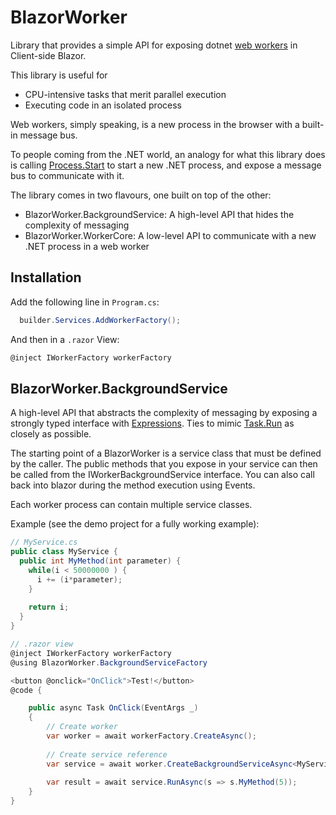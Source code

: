 # BlazorWorker
Library that provides a simple API for exposing dotnet [web workers](https://developer.mozilla.org/en-US/docs/Web/API/Web_Workers_API/Using_web_workers) in Client-side Blazor.

This library is useful for
- CPU-intensive tasks that merit parallel execution
- Executing code in an isolated process

Web workers, simply speaking, is a new process in the browser with a built-in message bus. 

To people coming from the .NET world, an analogy for what this library does is calling [Process.Start](https://docs.microsoft.com/en-us/dotnet/api/system.diagnostics.process.start) to start a new .NET process, and expose a message bus to communicate with it.

The library comes in two flavours, one built on top of the other:
- BlazorWorker.BackgroundService: A high-level API that hides the complexity of messaging
- BlazorWorker.WorkerCore: A low-level API to communicate with a new .NET process in a web worker

## Installation
Add the following line in `Program.cs`:

```cs
  builder.Services.AddWorkerFactory();
```

And then in a `.razor` View:
```cs
@inject IWorkerFactory workerFactory
```

## BlazorWorker.BackgroundService
A high-level API that abstracts the complexity of messaging by exposing a strongly typed interface with [Expressions](https://docs.microsoft.com/en-us/dotnet/api/system.linq.expressions.expression). Ties to mimic [Task.Run](https://docs.microsoft.com/en-us/dotnet/api/system.threading.tasks.task.run) as closely as possible.

The starting point of a BlazorWorker is a service class that must be defined by the caller. The public methods that you expose in your service can then be called from the IWorkerBackgroundService interface. You can also call back into blazor during the method execution using Events.

Each worker process can contain multiple service classes. 

Example (see the demo project for a fully working example):
```cs
// MyService.cs
public class MyService {
  public int MyMethod(int parameter) {
    while(i < 50000000 ) {
      i += (i*parameter);
    }
    
    return i;
  }
}
```

```cs
// .razor view
@inject IWorkerFactory workerFactory
@using BlazorWorker.BackgroundServiceFactory

<button @onclick="OnClick">Test!</button>
@code {

    public async Task OnClick(EventArgs _)
    {
        // Create worker
        var worker = await workerFactory.CreateAsync();
        
        // Create service reference
        var service = await worker.CreateBackgroundServiceAsync<MyService>();
        
        var result = await service.RunAsync(s => s.MyMethod(5));
    }
}

```
